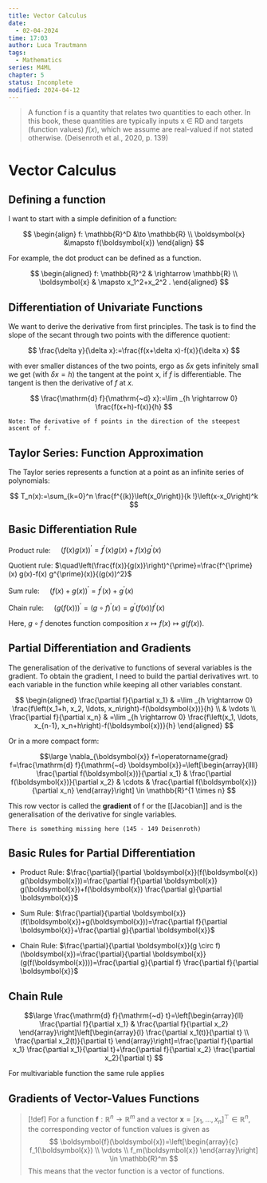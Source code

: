 ```yaml
---
title: Vector Calculus
date:
  - 02-04-2024
time: 17:03
author: Luca Trautmann
tags:
  - Mathematics
series: M4ML
chapter: 5
status: Incomplete
modified: 2024-04-12
---
```

> A function f is a quantity that relates two quantities to each other. In this book, these quantities are typically inputs x ∈ RD and targets (function values) $f(x)$, which we assume are real-valued if not stated otherwise. (Deisenroth et al., 2020, p. 139)

# Vector Calculus
## Defining a function
I want to start with a simple definition of a function: 

$$
\begin{align}
f: \mathbb{R}^D &\to \mathbb{R} \\
\boldsymbol{x} &\mapsto f(\boldsymbol{x})
\end{align}
$$

For example, the dot product can be defined as a function. 

$$
\begin{aligned}
f: \mathbb{R}^2 & \rightarrow \mathbb{R} \\
\boldsymbol{x} & \mapsto x_1^2+x_2^2 .
\end{aligned}
$$

## Differentiation of Univariate Functions
We want to derive the derivative from first principles. The task is to find the slope of the secant through two points with the difference quotient: 

$$
\frac{\delta y}{\delta x}:=\frac{f(x+\delta x)-f(x)}{\delta x}
$$

with ever smaller distances of the two points, ergo as $\delta x$ gets infinitely small we get (with $\delta x= h$) the tangent at the point x, if $f$ is differentiable. The tangent is then the derivative of $f$ at $x$.

$$
\frac{\mathrm{d} f}{\mathrm{~d} x}:=\lim _{h \rightarrow 0} \frac{f(x+h)-f(x)}{h}
$$

`Note: The derivative of f points in the direction of the steepest ascent of f.`



## Taylor Series: Function Approximation
The Taylor series represents a function at a point as an infinite series of polynomials:

$$
T_n(x):=\sum_{k=0}^n \frac{f^{(k)}\left(x_0\right)}{k !}\left(x-x_0\right)^k
$$


## Basic Differentiation Rule

Product rule: $\quad(f(x) g(x))^{\prime}=f^{\prime}(x) g(x)+f(x) g^{\prime}(x)$

Quotient rule: $\quad\left(\frac{f(x)}{g(x)}\right)^{\prime}=\frac{f^{\prime}(x) g(x)-f(x) g^{\prime}(x)}{(g(x))^2}$

Sum rule: $\quad(f(x)+g(x))^{\prime}=f^{\prime}(x)+g^{\prime}(x)$

Chain rule: $\quad(g(f(x)))^{\prime}=(g \circ f)^{\prime}(x)=g^{\prime}(f(x)) f^{\prime}(x)$

Here, $g \circ f$ denotes function composition $x \mapsto f(x) \mapsto g(f(x))$.


## Partial Differentiation and Gradients
The generalisation of the derivative to functions of several variables is the gradient. To obtain the gradient, I need to build the partial derivatives wrt. to each variable in the function while keeping all other variables constant.

$$
\begin{aligned}
\frac{\partial f}{\partial x_1} & =\lim _{h \rightarrow 0} \frac{f\left(x_1+h, x_2, \ldots, x_n\right)-f(\boldsymbol{x})}{h} \\
& \vdots \\
\frac{\partial f}{\partial x_n} & =\lim _{h \rightarrow 0} \frac{f\left(x_1, \ldots, x_{n-1}, x_n+h\right)-f(\boldsymbol{x})}{h}
\end{aligned}
$$

Or in a more compact form:

$$\large
\nabla_{\boldsymbol{x}} f=\operatorname{grad} f=\frac{\mathrm{d} f}{\mathrm{~d} \boldsymbol{x}}=\left[\begin{array}{llll}
\frac{\partial f(\boldsymbol{x})}{\partial x_1} & \frac{\partial f(\boldsymbol{x})}{\partial x_2} & \cdots & \frac{\partial f(\boldsymbol{x})}{\partial x_n}
\end{array}\right] \in \mathbb{R}^{1 \times n}
$$

This row vector is called the **gradient** of f or the [[Jacobian]] and is the generalisation of the derivative for single variables.  

`There is something missing here (145 - 149 Deisenroth)`

## Basic Rules for Partial Differentiation

- Product Rule: $\frac{\partial}{\partial \boldsymbol{x}}(f(\boldsymbol{x}) g(\boldsymbol{x}))=\frac{\partial f}{\partial \boldsymbol{x}} g(\boldsymbol{x})+f(\boldsymbol{x}) \frac{\partial g}{\partial \boldsymbol{x}}$

- Sum Rule: $\frac{\partial}{\partial \boldsymbol{x}}(f(\boldsymbol{x})+g(\boldsymbol{x}))=\frac{\partial f}{\partial \boldsymbol{x}}+\frac{\partial g}{\partial \boldsymbol{x}}$

- Chain Rule: $\frac{\partial}{\partial \boldsymbol{x}}(g \circ f)(\boldsymbol{x})=\frac{\partial}{\partial \boldsymbol{x}}(g(f(\boldsymbol{x})))=\frac{\partial g}{\partial f} \frac{\partial f}{\partial \boldsymbol{x}}$


## Chain Rule




$$\large
\frac{\mathrm{d} f}{\mathrm{~d} t}=\left[\begin{array}{ll}
\frac{\partial f}{\partial x_1} & \frac{\partial f}{\partial x_2}
\end{array}\right]\left[\begin{array}{l}
\frac{\partial x_1(t)}{\partial t} \\
\frac{\partial x_2(t)}{\partial t}
\end{array}\right]=\frac{\partial f}{\partial x_1} \frac{\partial x_1}{\partial t}+\frac{\partial f}{\partial x_2} \frac{\partial x_2}{\partial t}
$$

For multivariable function the same rule applies 


## Gradients of Vector-Values Functions

> [!def] 
> For a function $\boldsymbol{f}: \mathbb{R}^n \rightarrow \mathbb{R}^m$ and a vector $\boldsymbol{x}=\left[x_1, \ldots, x_n\right]^{\top} \in \mathbb{R}^n$, the corresponding vector of function values is given as
> $$
> \boldsymbol{f}(\boldsymbol{x})=\left[\begin{array}{c}
> f_1(\boldsymbol{x}) \\
> \vdots \\
> f_m(\boldsymbol{x})
> \end{array}\right] \in \mathbb{R}^m
> $$
> This means that the vector function is a vector of functions.



